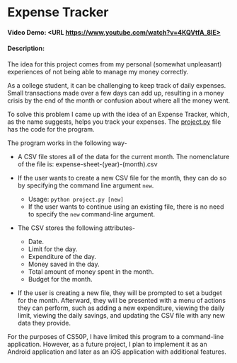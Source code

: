 # Expense Tracker
#### Video Demo:  <URL https://www.youtube.com/watch?v=4KQVtfA_8lE>
#### Description:
The idea for this project comes from my personal (somewhat unpleasant) experiences of not being able to manage my money correctly.
 
As a college student, it can be challenging to keep track of daily expenses. Small transactions made over a few days can add up, resulting in a money crisis by the end of the month or confusion about where all the money went.
 
To solve this problem I came up with the idea of an Expense Tracker, which, as the name suggests, helps you track your expenses. The [project.py](project.py) file has the code for the program.
 
The program works in the following way-
 
- A CSV file stores all of the data for the current month. The nomenclature of the file is: expense-sheet-(year)-(month).csv
 
- If the user wants to create a new CSV file for the month, they can do so by specifying the command line argument `new`.
    - Usage: `python project.py [new]`
    - If the user wants to continue using an existing file, there is no need to specify the `new` command-line argument.
 
- The CSV stores the following attributes-
    - Date.
    - Limit for the day.
    - Expenditure of the day.
    - Money saved in the day.
    - Total amount of money spent in the month.
    - Budget for the month.
 
- If the user is creating a new file, they will be prompted to set a budget for the month. Afterward, they will be presented with a menu of actions they can perform, such as adding a new expenditure, viewing the daily limit, viewing the daily savings, and updating the CSV file with any new data they provide.
 
For the purposes of CS50P, I have limited this program to a command-line application. However, as a future project, I plan to implement it as an Android application and later as an iOS application with additional features.
 